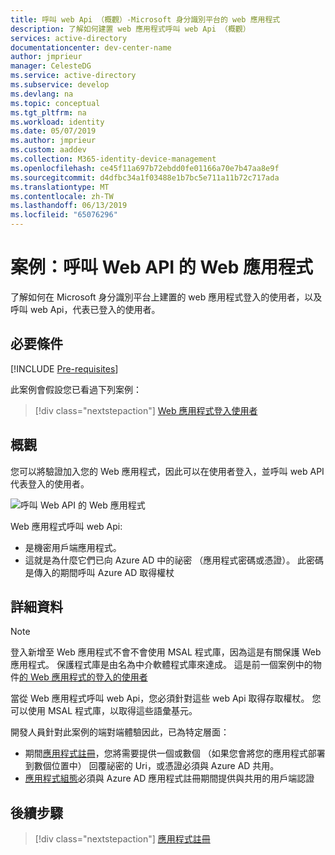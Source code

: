 ```yaml
---
title: 呼叫 web Api （概觀）-Microsoft 身分識別平台的 web 應用程式
description: 了解如何建置 web 應用程式呼叫 web Api （概觀）
services: active-directory
documentationcenter: dev-center-name
author: jmprieur
manager: CelesteDG
ms.service: active-directory
ms.subservice: develop
ms.devlang: na
ms.topic: conceptual
ms.tgt_pltfrm: na
ms.workload: identity
ms.date: 05/07/2019
ms.author: jmprieur
ms.custom: aaddev
ms.collection: M365-identity-device-management
ms.openlocfilehash: ce45f11a697b72ebdd0fe01166a70e7b47aa8e9f
ms.sourcegitcommit: d4dfbc34a1f03488e1b7bc5e711a11b72c717ada
ms.translationtype: MT
ms.contentlocale: zh-TW
ms.lasthandoff: 06/13/2019
ms.locfileid: "65076296"
---
```

# <a name="scenario-web-app-that-calls-web-apis"></a>案例：呼叫 Web API 的 Web 應用程式

了解如何在 Microsoft 身分識別平台上建置的 web 應用程式登入的使用者，以及呼叫 web Api，代表已登入的使用者。

## <a name="prerequisites"></a>必要條件

[!INCLUDE [Pre-requisites](../../../includes/active-directory-develop-scenarios-prerequisites.md)]

此案例會假設您已看過下列案例：

> [!div class="nextstepaction"]
> [Web 應用程式登入使用者](scenario-web-app-sign-user-overview.md)

## <a name="overview"></a>概觀

您可以將驗證加入您的 Web 應用程式，因此可以在使用者登入，並呼叫 web API 代表登入的使用者。

![呼叫 Web API 的 Web 應用程式](./media/scenario-webapp/web-app.svg)

Web 應用程式呼叫 web Api:

- 是機密用戶端應用程式。
- 這就是為什麼它們已向 Azure AD 中的祕密 （應用程式密碼或憑證）。 此密碼是傳入的期間呼叫 Azure AD 取得權杖

## <a name="specifics"></a>詳細資料

> [!NOTE]
> 登入新增至 Web 應用程式不會不會使用 MSAL 程式庫，因為這是有關保護 Web 應用程式。 保護程式庫是由名為中介軟體程式庫來達成。 這是前一個案例中的物件[的 Web 應用程式的登入的使用者](scenario-web-app-sign-user-overview.md)
>
> 當從 Web 應用程式呼叫 web Api，您必須針對這些 web Api 取得存取權杖。 您可以使用 MSAL 程式庫，以取得這些語彙基元。

開發人員針對此案例的端對端體驗因此，已為特定層面：

- 期間[應用程式註冊](scenario-web-app-call-api-app-registration.md)，您將需要提供一個或數個 （如果您會將您的應用程式部署到數個位置中） 回覆祕密的 Uri，或憑證必須與 Azure AD 共用。
- [應用程式組態](scenario-web-app-call-api-app-configuration.md)必須與 Azure AD 應用程式註冊期間提供與共用的用戶端認證

## <a name="next-steps"></a>後續步驟

> [!div class="nextstepaction"]
> [應用程式註冊](scenario-web-app-call-api-app-registration.md)
